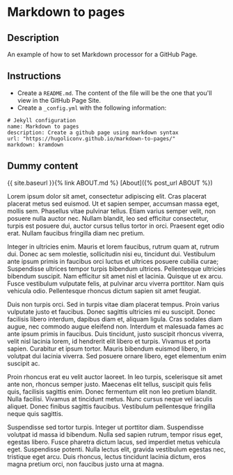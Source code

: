 # Markdown to pages

## Description

An example of how to set Markdown processor for a GitHub Page.

## Instructions

* Create a `README.md`. The content of the file will be the one that you'll view in the GitHub Page Site.
* Create a `_config.yml` with the following information:

```
# Jekyll configuration
name: Markdown to pages
description: Create a github page using markdown syntax
url: "https://hugoliconv.github.io/markdown-to-pages/"
markdown: kramdown
```

## Dummy content

{{ site.baseurl }}{% link ABOUT.md %}
[About]({% post_url ABOUT %})

Lorem ipsum dolor sit amet, consectetur adipiscing elit. Cras placerat placerat metus sed euismod. Ut et sapien semper, accumsan massa eget, mollis sem. Phasellus vitae pulvinar tellus. Etiam varius semper velit, non posuere nulla auctor nec. Nullam blandit, leo sed efficitur consectetur, turpis est posuere dui, auctor cursus tellus tortor in orci. Praesent eget odio erat. Nullam faucibus fringilla diam nec pretium.

Integer in ultricies enim. Mauris et lorem faucibus, rutrum quam at, rutrum dui. Donec ac sem molestie, sollicitudin nisi eu, tincidunt dui. Vestibulum ante ipsum primis in faucibus orci luctus et ultrices posuere cubilia curae; Suspendisse ultrices tempor turpis bibendum ultrices. Pellentesque ultricies bibendum suscipit. Nam efficitur sit amet nisl et lacinia. Quisque ut ex arcu. Fusce vestibulum vulputate felis, at pulvinar arcu viverra porttitor. Nam quis vehicula odio. Pellentesque rhoncus dictum sapien sit amet feugiat.

Duis non turpis orci. Sed in turpis vitae diam placerat tempus. Proin varius vulputate justo et faucibus. Donec sagittis ultricies mi eu suscipit. Donec facilisis libero interdum, dapibus diam et, aliquam ligula. Cras sodales diam augue, nec commodo augue eleifend non. Interdum et malesuada fames ac ante ipsum primis in faucibus. Duis tincidunt, justo suscipit rhoncus viverra, velit nisl lacinia lorem, id hendrerit elit libero et turpis. Vivamus et porta sapien. Curabitur et ipsum tortor. Mauris bibendum euismod libero, in volutpat dui lacinia viverra. Sed posuere ornare libero, eget elementum enim suscipit ac.

Proin rhoncus erat eu velit auctor laoreet. In leo turpis, scelerisque sit amet ante non, rhoncus semper justo. Maecenas elit tellus, suscipit quis felis quis, facilisis sagittis enim. Donec fermentum elit non leo pretium blandit. Nulla facilisi. Vivamus at tincidunt metus. Nunc cursus neque vel iaculis aliquet. Donec finibus sagittis faucibus. Vestibulum pellentesque fringilla neque quis sagittis.

Suspendisse sed tortor turpis. Integer ut porttitor diam. Suspendisse volutpat id massa id bibendum. Nulla sed sapien rutrum, tempor risus eget, egestas libero. Fusce pharetra dictum lacus, sed imperdiet metus vehicula eget. Suspendisse potenti. Nulla lectus elit, gravida vestibulum egestas nec, tristique eget arcu. Duis rhoncus, lectus tincidunt lacinia dictum, eros magna pretium orci, non faucibus justo urna at magna.
